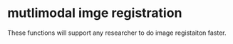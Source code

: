 # mutlimodal imge registration

These functions will support any researcher to do image registaiton faster.
